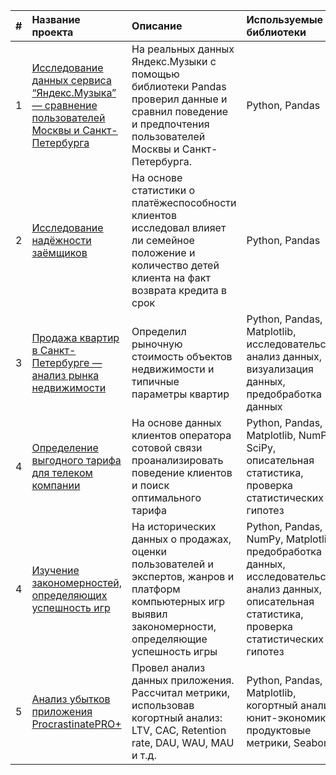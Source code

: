 |#| Название проекта | Описание | Используемые библиотеки |
| :--------------------| :-------------------- | :-------------------- |:--------------------|
|1| [Исследование данных сервиса “Яндекс.Музыка” — сравнение пользователей Москвы и Санкт-Петербурга](https://github.com/sharovsharov/data_analyst_practicum/tree/main/big_cities_music)| На реальных данных Яндекс.Музыки c помощью библиотеки Pandas проверил данные и сравнил поведение и предпочтения пользователей Москвы и Санкт-Петербурга.| Python, Pandas |
|2| [Исследование надёжности заёмщиков](https://github.com/sharovsharov/data_analyst_practicum/tree/main/credit_dep)| На основе статистики о платёжеспособности клиентов исследовал влияет ли семейное положение и количество детей клиента на факт возврата кредита в срок | Python, Pandas |
|3| [Продажа квартир в Санкт-Петербурге — анализ рынка недвижимости](https://github.com/sharovsharov/data_analyst_practicum/tree/main/research_apartment)| Определил рыночную стоимость объектов недвижимости и типичные параметры квартир| Python, Pandas, Matplotlib, исследовательский анализ данных, визуализация данных, предобработка данных |
|4| [Определение выгодного тарифа для телеком компании](https://github.com/sharovsharov/data_analyst_practicum/tree/main/telecom)| На основе данных клиентов оператора сотовой связи проанализировать поведение клиентов и поиск оптимального тарифа | Python, Pandas, Matplotlib, NumPy, SciPy, описательная статистика, проверка статистических гипотез |
|4| [Изучение закономерностей, определяющих успешность игр](https://github.com/sharovsharov/data_analyst_practicum/tree/main/gamedev)| На исторических данных о продажах, оценки пользователей и экспертов, жанров и платформ компьютерных игр выявил закономерности, определяющие успешность игры  | Python, Pandas, NumPy, Matplotlib, предобработка данных, исследовательский анализ данных, описательная статистика, проверка статистических гипотез |
|5| [Анализ убытков приложения ProcrastinatePRO+](https://github.com/sharovsharov/data_analyst_practicum/blob/main/research_apartment/research_apartment_listings.ipynb)| Провел анализ данных приложения. Рассчитал метрики, использовав когортный анализ: LTV, CAC, Retention rate, DAU, WAU, MAU и т.д.| Python, Pandas, Matplotlib, когортный анализ, юнит-экономика, продуктовые метрики, Seaborn |
